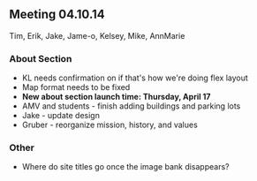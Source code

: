 ## Meeting 04.10.14
Tim, Erik, Jake, Jame-o, Kelsey, Mike, AnnMarie

### About Section
* KL needs confirmation on if that's how we're doing flex layout
* Map format needs to be fixed
* **New about section launch time: Thursday, April 17**
* AMV and students - finish adding buildings and parking lots
* Jake - update design
* Gruber - reorganize mission, history, and values

### Other
* Where do site titles go once the image bank disappears?
